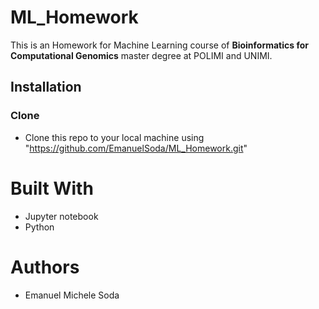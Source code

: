 # ML_Homework
This is an Homework for Machine Learning course of **Bioinformatics for Computational Genomics** master degree at POLIMI and UNIMI.


## Installation
### Clone

- Clone this repo to your local machine using "https://github.com/EmanuelSoda/ML_Homework.git"


# Built With
* Jupyter notebook
* Python

# Authors
* Emanuel Michele Soda
